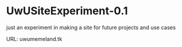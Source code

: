 # UwUSiteExperiment-0.1
just an experiment in making a site for future projects and use cases

URL:
uwumemeland.tk
